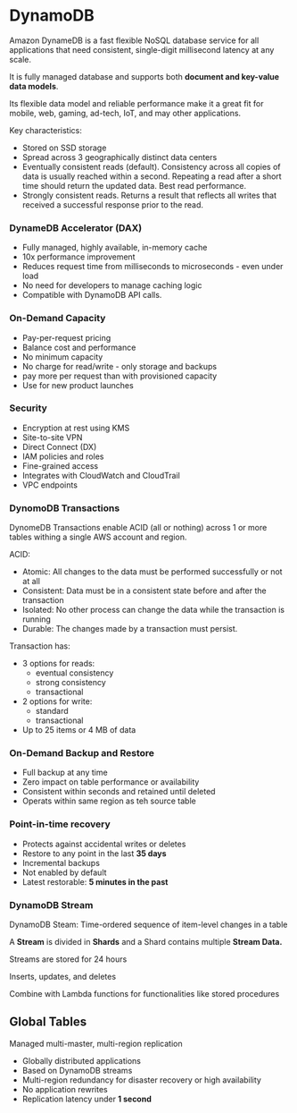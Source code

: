 # DynamoDB

Amazon DynameDB is a fast flexible NoSQL database service for all applications that need consistent, single-digit millisecond latency at any scale.

It is fully managed database and supports both **document and key-value data models**.

Its flexible data model and reliable performance make it a great fit for mobile, web, gaming, ad-tech, IoT, and may other applications.



Key characteristics:&#x20;

* Stored on SSD storage
* Spread across 3 geographically distinct data centers
* Eventually consistent reads (default). Consistency across all copies of data is usually reached within a second. Repeating a read after a short time should return the updated data. Best read performance.
* Strongly consistent reads. Returns a result that reflects all writes that received a successful response prior to the read.

### DynameDB Accelerator (DAX)

* Fully managed, highly available, in-memory cache
* 10x performance improvement&#x20;
* Reduces request time from milliseconds to microseconds - even under load
* No need for developers to manage caching logic
* Compatible with DynamoDB API calls.

### On-Demand Capacity

* Pay-per-request pricing
* Balance cost and performance&#x20;
* No minimum capacity&#x20;
* No charge for read/write - only storage and backups
* pay more per request than with provisioned capacity
* Use for new product launches&#x20;

### Security

* Encryption at rest using KMS
* Site-to-site VPN
* Direct Connect (DX)
* IAM policies and roles
* Fine-grained access
* Integrates with CloudWatch and CloudTrail
* VPC endpoints&#x20;



### DynomoDB Transactions

DynomeDB Transactions enable ACID (all or nothing) across 1 or more tables withing a single AWS account and region.

ACID:

* Atomic: All changes to the data must be performed successfully or not at all
* Consistent: Data must be in a consistent state before and after the transaction
* Isolated: No other process can change the data while the transaction is running
* Durable: The changes made by a transaction must persist.

Transaction has:

* 3 options for reads:&#x20;
  * eventual consistency
  * strong consistency
  * transactional
* 2 options for write:
  * standard
  * transactional
* Up to 25 items or 4 MB of data



### On-Demand Backup and Restore

* Full backup at any time
* Zero impact on table performance or availability&#x20;
* Consistent within seconds and retained until deleted
* Operats within same region as teh source table

### Point-in-time recovery

* Protects against accidental writes or deletes&#x20;
* Restore to any point in the last **35 days**
* Incremental backups
* Not enabled by default
* Latest restorable: **5 minutes in the past**

### **DynamoDB Stream**

DynamoDB Steam: Time-ordered sequence of item-level changes in a table

A **Stream** is divided  in **Shards** and a Shard contains multiple **Stream Data.**

Streams are stored for 24 hours

Inserts, updates, and deletes&#x20;

Combine with Lambda functions for functionalities like stored procedures

## Global Tables&#x20;

Managed multi-master, multi-region replication

* Globally distributed applications
* Based on DynamoDB streams
* Multi-region redundancy for disaster recovery or high availability
* No application rewrites
* Replication latency under **1 second**&#x20;



